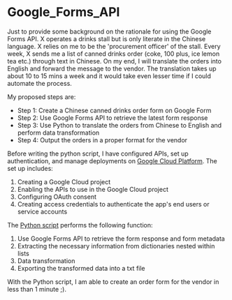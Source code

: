 # Google_Forms_API
Just to provide some background on the rationale for using the Google Forms API. X operates a drinks stall but is only literate in the Chinese language. X relies on me to be the 'procurement officer' of the stall. Every week, X sends me a list of canned drinks order (coke, 100 plus, ice lemon tea etc.) through text in Chinese. On my end, I will translate the orders into English and forward the message to the vendor. The translation takes up about 10 to 15 mins a week and it would take even lesser time if I could automate the process.

My proposed steps are:
- Step 1: Create a Chinese canned drinks order form on Google Form
- Step 2: Use Google Forms API to retrieve the latest form response
- Step 3: Use Python to translate the orders from Chinese to English and perform data transformation
- Step 4: Output the orders in a proper format for the vendor

Before writing the python script, I have configured APIs, set up authentication, and manage deployments on [Google Cloud Platform](https://developers.google.com/workspace/guides/get-started). The set up includes:

1. Creating a Google Cloud project
2. Enabling the APIs to use in the Google Cloud project
3. Configuring OAuth consent
4. Creating access credentials to authenticate the app's end users or service accounts

The [Python script](https://github.com/tjiacheng123/Google_Forms_API/blob/main/Order_Form.ipynb) performs the following function:

1. Use Google Forms API to retrieve the form response and form metadata
2. Extracting the necessary information from dictionaries nested within lists
3. Data transformation
4. Exporting the transformed data into a txt file

With the Python script, I am able to create an order form for the vendor in less than 1 minute ;).

